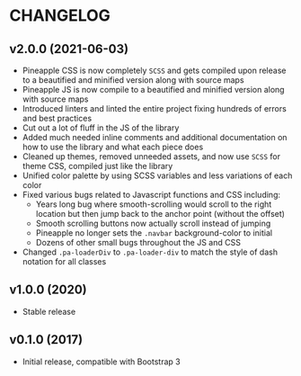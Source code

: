 # CHANGELOG

## v2.0.0 (2021-06-03)

* Pineapple CSS is now completely `SCSS` and gets compiled upon release to a beautified and minified version along with source maps
* Pineapple JS is now compile to a beautified and minified version along with source maps
* Introduced linters and linted the entire project fixing hundreds of errors and best practices
* Cut out a lot of fluff in the JS of the library
* Added much needed inline comments and additional documentation on how to use the library and what each piece does
* Cleaned up themes, removed unneeded assets, and now use `SCSS` for theme CSS, compiled just like the library
* Unified color palette by using SCSS variables and less variations of each color
* Fixed various bugs related to Javascript functions and CSS including:
    * Years long bug where smooth-scrolling would scroll to the right location but then jump back to the anchor point (without the offset)
    * Smooth scrolling buttons now actually scroll instead of jumping
    * Pineapple no longer sets the `.navbar` background-color to initial
    * Dozens of other small bugs throughout the JS and CSS
* Changed `.pa-loaderDiv` to `.pa-loader-div` to match the style of dash notation for all classes

## v1.0.0 (2020)

* Stable release

## v0.1.0 (2017)

* Initial release, compatible with Bootstrap 3

